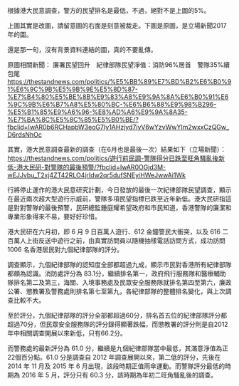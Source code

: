 根據港大民意調查，警方的民望排名是最低，不過，絕對不是上圖的5%。

上圖其實是改圖，請留意圖的右面是刻意被裁走。下圖是原圖，是立場新聞2017年的圖。

還是那一句，沒有背景資料連結的圖，真的不要亂傳。

原圖相關新聞：
廉署民望回升　紀律部隊民望淨值：消防96%居首　警隊35%續包尾
https://thestandnews.com/politics/%E5%BB%89%E7%BD%B2%E6%B0%91%E6%9C%9B%E5%9B%9E%E5%8D%87-%E7%B4%80%E5%BE%8B%E9%83%A8%E9%9A%8A%E6%B0%91%E6%9C%9B%E6%B7%A8%E5%80%BC-%E6%B6%88%E9%98%B296-%E5%B1%85%E9%A6%96-%E8%AD%A6%E9%9A%8A35-%E7%BA%8C%E5%8C%85%E5%B0%BE/?fbclid=IwAR0b6RCHapbW3eoG7Iy1AHzjyd7iyV6wYzvWwYIm2wxxCzQGw_D6rdsNhOc

其實，港大民意調查最新的調查（在6月也是最後一次）結果如下（立場新聞）：
https://thestandnews.com/politics/遊行前民調-警隊得分已跌至旺角騷亂後新低-港大民研-對警隊的最後預警/?fbclid=IwAR0OGjd3M-wEJJvbu_T2xj4ZT42RLO4jrIdw2qr5dufSNEyiHWeJwwAi1Wk

行將停止運作的港大民意研究計劃，今日發放的最後一次紀律部隊民望調查，顯示在最近兩次超大型遊行示威前，警隊多項民望指標已跌至近年新低。港大民研指這是對對警隊的最後預警，民研總監鍾庭耀希望政府和市民知道，香港警隊的廉潔和專業形象得來不易，要好好珍惜。

港大民研在六月初，即 6 月 9 日百萬人遊行、612 金鐘警民大衝突，以及 616 二百萬人上街反送中遊行之前，由真實訪問員以隨機抽樣電話訪問方式，成功訪問 1006 名香港居民對九個紀律部隊的評分。

調查顯示，九個紀律部隊的認知度全部都超過九成，顯示巿民對香港所有紀律部隊都頗為認識。消防處評分為 83.1分，繼續排名第一，政府飛行服務隊和醫療輔助隊排名第二及第三，海關、入境事務處及民眾安全服務隊就排名第四至第六，廉政公署、懲教署及警務處則排名第七至第九，各紀律部隊的整體排名變化，與上次調查比較不大。

至於評分，九個紀律部隊的評分全部都超過60分，排名首五位的紀律部隊評分都超過70分，但民眾安全服務隊的評分錄得顯著跌幅，而懲教署的評分則是自2012年中相關調查開展以來新低，只有66.2分。

而警務處的最新評分為 61.0 分，繼續是九個紀律部隊當中最低，其滿意淨值為正22個百分點。61.0 分是調查自 2012 年調查展開以來，第二低的評分，先後在2014 年 11 月及 2015 年 6 月出現，該段時期正值雨傘運動。而警隊評分最低的時期為 2016 年 5 月，評分只有 60.3 分，該時期為年初二旺角騷亂後的調查。